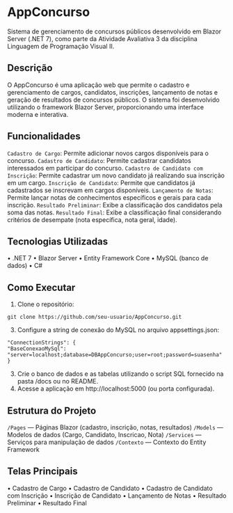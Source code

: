 # AppConcurso

Sistema de gerenciamento de concursos públicos desenvolvido em Blazor Server (.NET 7), como parte da Atividade Avaliativa 3 da disciplina Linguagem de Programação Visual II.

## Descrição

O AppConcurso é uma aplicação web que permite o cadastro e gerenciamento de cargos, candidatos, inscrições, lançamento de notas e geração de resultados de concursos públicos. O sistema foi desenvolvido utilizando o framework Blazor Server, proporcionando uma interface moderna e interativa.

## Funcionalidades

`Cadastro de Cargo`: Permite adicionar novos cargos disponíveis para o concurso.
`Cadastro de Candidato`: Permite cadastrar candidatos interessados em participar do concurso.
`Cadastro de Candidato com Inscrição`: Permite cadastrar um novo candidato já realizando sua inscrição em um cargo.
`Inscrição de Candidato`: Permite que candidatos já cadastrados se inscrevam em cargos disponíveis.
`Lançamento de Notas`: Permite lançar notas de conhecimentos específicos e gerais para cada inscrição.
`Resultado Preliminar`: Exibe a classificação dos candidatos pela soma das notas.
`Resultado Final`: Exibe a classificação final considerando critérios de desempate (nota específica, nota geral, idade).

## Tecnologias Utilizadas

•	.NET 7
•	Blazor Server
•	Entity Framework Core
•	MySQL (banco de dados)
•	C#

## Como Executar

1.	Clone o repositório:
```
git clone https://github.com/seu-usuario/AppConcurso.git
```
3.	Configure a string de conexão do MySQL no arquivo appsettings.json:
```
"ConnectionStrings": {
"BaseConexaoMySql": "server=localhost;database=DBAppConcurso;user=root;password=suasenha"
}
```
3.	Crie o banco de dados e as tabelas utilizando o script SQL fornecido na pasta /docs ou no README.
4.	Acesse a aplicação em http://localhost:5000 (ou porta configurada).

## Estrutura do Projeto

`/Pages` — Páginas Blazor (cadastro, inscrição, notas, resultados)
`/Models` — Modelos de dados (Cargo, Candidato, Inscricao, Nota)
`/Services` — Serviços para manipulação de dados
`/Contexto` — Contexto do Entity Framework

## Telas Principais

•	Cadastro de Cargo
•	Cadastro de Candidato
•	Cadastro de Candidato com Inscrição
•	Inscrição de Candidato
•	Lançamento de Notas
•	Resultado Preliminar
•	Resultado Final
